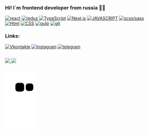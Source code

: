 ### Hi! I`m frontend developer from russia 👨‍💻

[![react](https://img.shields.io/badge/-react-090909?style=for-the-badge&logo=react)](https://github.com/igor0400)
[![redux](https://img.shields.io/badge/-redux-090909?style=for-the-badge&logo=redux)](https://github.com/igor0400)
[![TypeScript](https://img.shields.io/badge/-typescript-090909?style=for-the-badge&logo=typescript)](https://github.com/igor0400)
[![Nest.js](https://img.shields.io/badge/-nest-090909?style=for-the-badge&logo=nest)](https://github.com/igor0400)
[![JAVASCRIPT](https://img.shields.io/badge/-JavaScript-090909?style=for-the-badge&logo=javascript)](https://github.com/igor0400)
[![scss/sass](https://img.shields.io/badge/-scss/sass-090909?style=for-the-badge&logo=sass)](https://github.com/igor0400)
[![Html](https://img.shields.io/badge/-HTML-090909?style=for-the-badge&logo=html5)](https://github.com/igor0400)
[![CSS](https://img.shields.io/badge/-CSS-090909?style=for-the-badge&logo=css3)](https://github.com/igor0400)
[![gulp](https://img.shields.io/badge/-gulp-090909?style=for-the-badge&logo=gulp)](https://github.com/igor0400)
[![git](https://img.shields.io/badge/-git-090909?style=for-the-badge&logo=git)](https://github.com/igor0400)

### Links:

[![Vkontakte](https://img.shields.io/badge/-Vkontakte-090909?style=for-the-badge&logo=Vk&logoColor=4F7DB3)](https://vk.com/kgfvjjjfrcj)
[![Instagram](https://img.shields.io/badge/-Instagram-090909?style=for-the-badge&logo=instagram)](https://google.com)
[![telegram](https://img.shields.io/badge/-telegram-090909?style=for-the-badge&logo=telegram)](https://t.me/ulanuss)

##

 <div>
  <a href="https://github.com/igor0400">
  <img height="150em" src="https://github-readme-stats.vercel.app/api?username=igor0400&show_icons=true&theme=dracula&include_all_commits=true&count_private=true"/>
  <img height="150em" src="https://github-readme-stats.vercel.app/api/top-langs/?username=igor0400&layout=compact&langs_count=7&theme=dracula"/>
</div>

 ##
 
![Snake :)](https://github.com/rafaballerini/rafaballerini/blob/output/github-contribution-grid-snake.svg)
